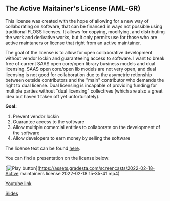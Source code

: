 The Active Maitainer's License (AML-GR)
---------------------------------------------

This license was created with the hope of allowing for a new way of collaborating on software, that can be financed in ways not possible using traditional FLOSS licenses. It allows for copying, modifying, and distributing the work and derivative works, but it only permits use for those who are active maintaners or license that right from an active maintainer.

The goal of the license is to allow for open collaborative development without vendor lockin and guaranteeing access to software. I want to break free of current SAAS open core/open library business models and dual licensing. SAAS open core/open lib models are not very open, and dual licensing is not good for collaboration due to the asymetric retionship between outside contributors and the "main" contributor who demands the right to dual license. Dual licensing is incapable of providing funding for multiple parties without "dual licensing" collectives (which are also a great idea but haven't taken off yet unfortunately).

**Goal:**
 1. Prevent vendor lockin
 2. Guarantee access to the software
 3. Allow multiple comercial entities to collaborate on the development of the software
 4. Allow developers to earn money by selling the software

The license text can be found [here](./AML.md).

You can find a presentation on the license below:

[![Play button](https://assets.gradesta.com/screencast.png)](https://assets.gradesta.com/screencasts/2022-02-18-Active maintainers license 2022-02-18 15-35-41.mp4)

[Youtube link](https://youtu.be/1rsQ4-YnubM)

[Slides](https://assets.gradesta.com/screencasts/AML.pdf)
